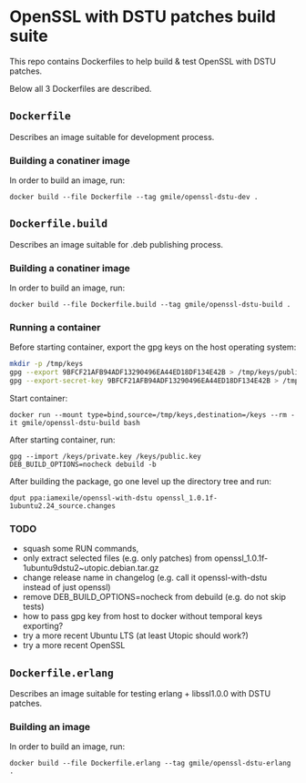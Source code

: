 # OpenSSL with DSTU patches build suite

This repo contains Dockerfiles to help build & test OpenSSL with DSTU patches.

Below all 3 Dockerfiles are described.

## `Dockerfile`

Describes an image suitable for development process.

### Building a conatiner image

In order to build an image, run:

```
docker build --file Dockerfile --tag gmile/openssl-dstu-dev .
```

## `Dockerfile.build`

Describes an image suitable for .deb publishing process.

### Building a conatiner image

In order to build an image, run:

```
docker build --file Dockerfile.build --tag gmile/openssl-dstu-build .
```

### Running a container

Before starting container, export the gpg keys on the host operating system:

```bash
mkdir -p /tmp/keys
gpg --export 9BFCF21AFB94ADF13290496EA44ED18DF134E42B > /tmp/keys/public.key
gpg --export-secret-key 9BFCF21AFB94ADF13290496EA44ED18DF134E42B > /tmp/keys/private.key
```

Start container:

```
docker run --mount type=bind,source=/tmp/keys,destination=/keys --rm -it gmile/openssl-dstu-build bash
```

After starting container, run:

```
gpg --import /keys/private.key /keys/public.key
DEB_BUILD_OPTIONS=nocheck debuild -b
```

After building the package, go one level up the directory tree and run:

```
dput ppa:iamexile/openssl-with-dstu openssl_1.0.1f-1ubuntu2.24_source.changes
```

### TODO

- squash some RUN commands,
- only extract selected files (e.g. only patches) from openssl_1.0.1f-1ubuntu9dstu2~utopic.debian.tar.gz
- change release name in changelog (e.g. call it openssl-with-dstu instead of just openssl)
- remove DEB_BUILD_OPTIONS=nocheck from debuild (e.g. do not skip tests)
- how to pass gpg key from host to docker without temporal keys exporting?
- try a more recent Ubuntu LTS (at least Utopic should work?)
- try a more recent OpenSSL

## `Dockerfile.erlang`

Describes an image suitable for testing erlang + libssl1.0.0 with DSTU patches.

### Building an image

In order to build an image, run:

```
docker build --file Dockerfile.erlang --tag gmile/openssl-dstu-erlang .
```
